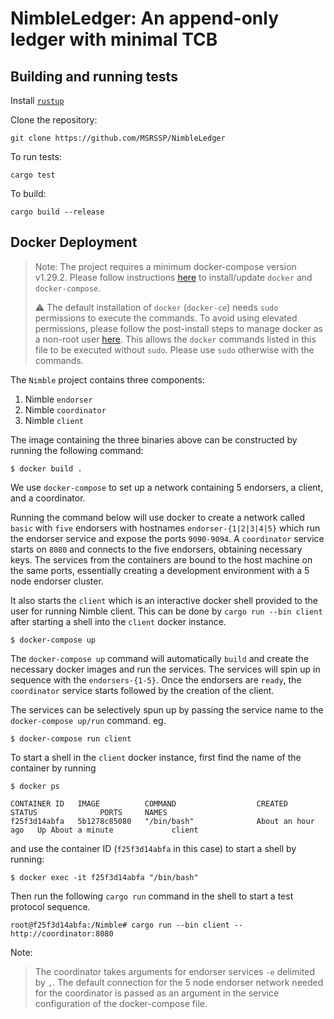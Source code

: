 # NimbleLedger: An append-only ledger with minimal TCB

## Building and running tests

Install [`rustup`](https://rustup.rs/)

Clone the repository:

```text
git clone https://github.com/MSRSSP/NimbleLedger
```

To run tests:

```text
cargo test
```

To build:

```text
cargo build --release
```

## Docker Deployment

> Note: The project requires a minimum docker-compose version v1.29.2. Please follow instructions [here](https://docs.docker.com/compose/install/#install-compose) to install/update `docker` and `docker-compose`.
> 
> :warning: The default installation of `docker` (`docker-ce`) needs `sudo` permissions to execute the commands. To avoid
> using elevated permissions, please follow the post-install steps to manage docker as a non-root user [here](https://docs.docker.com/engine/install/linux-postinstall/).
> This allows the `docker` commands listed in this file to be executed without `sudo`. Please use `sudo` otherwise with the commands.

The `Nimble` project contains three components:

1. Nimble `endorser`
2. Nimble `coordinator`
3. Nimble `client`

The image containing the three binaries above can be constructed by running the following command:

```shell
$ docker build .
```

We use `docker-compose` to set up a network containing 5 endorsers, a client, and a coordinator.

Running the command below will use docker to create a network called `basic`
with `five` endorsers with hostnames `endorser-{1|2|3|4|5}` which run the endorser service and expose the
ports `9090-9094`. A `coordinator` service starts on `8080` and connects to the five endorsers, obtaining necessary
keys. The services from the containers are bound to the host machine on the same ports, essentially creating a
development environment with a 5 node endorser cluster.

It also starts the `client` which is an interactive docker shell provided to the user for running Nimble client. This can be done
by `cargo run --bin client` after starting a shell
into the `client` docker instance.

```shell
$ docker-compose up
```

The `docker-compose up` command will automatically `build` and create the necessary docker images and run the services.
The services will spin up in sequence with the `endorsers-{1-5}`. Once the endorsers are `ready`, the
`coordinator` service starts followed by the creation of the client.

The services can be selectively spun up by passing the service name to the
`docker-compose up/run` command. eg.

```shell
$ docker-compose run client
```

To start a shell in the `client` docker instance, first find the name of the container by running

```shell
$ docker ps

CONTAINER ID   IMAGE          COMMAND                  CREATED             STATUS              PORTS     NAMES
f25f3d14abfa   5b1278c85080   "/bin/bash"              About an hour ago   Up About a minute             client
```

and use the container ID (`f25f3d14abfa` in this case) to start a shell by running:

```shell
$ docker exec -it f25f3d14abfa "/bin/bash"
```

Then run the following `cargo run` command in the shell to start
a test protocol sequence.

```
root@f25f3d14abfa:/Nimble# cargo run --bin client -- http://coordinator:8080
```

Note:
> The coordinator takes arguments for endorser services `-e` delimited by `,`.
> The default connection for the 5 node endorser network needed for the coordinator
> is passed as an argument in the service configuration of the docker-compose file.

